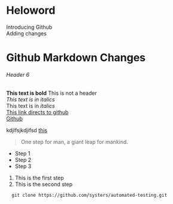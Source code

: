 # Heloword
Introducing Github  
Adding changes



# Github Markdown Changes
###### Header 6
**This text is bold** This is not a header  
_This text is in italics_  
This text is in _italics_  
[This link directs to github](github.com)  
[Github][reference]  

kdjlfsjkdjifsd [this][reference]

[reference]:github.com

> One step for man, a giant leap for mankind.

* Step 1
* Step 2 
* Step 3
1. This is the first step
2. This is the second step

```
  git clone https://github.com/systers/automated-testing.git
```





